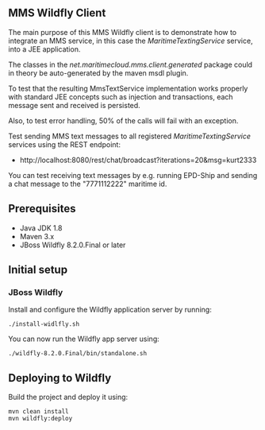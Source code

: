 ## MMS Wildfly Client

The main purpose of this MMS Wildfly client is to demonstrate how to integrate an MMS service,
in this case the *MaritimeTextingService* service, into a JEE application.

The classes in the *net.maritimecloud.mms.client.generated* package could in theory be auto-generated 
by the maven msdl plugin.

To test that the resulting MmsTextService implementation works properly with standard JEE concepts such
as injection and transactions, each message sent and received is persisted.

Also, to test error handling, 50% of the calls will fail with an exception.

Test sending MMS text messages to all registered *MaritimeTextingService* services using the REST endpoint:

* http://localhost:8080/rest/chat/broadcast?iterations=20&msg=kurt2333

You can test receiving text messages by e.g. running EPD-Ship and sending a chat message to the 
"7771112222" maritime id.

## Prerequisites
* Java JDK 1.8
* Maven 3.x
* JBoss Wildfly 8.2.0.Final or later

## Initial setup

### JBoss Wildfly
Install and configure the Wildfly application server by running:

    ./install-widlfly.sh

You can now run the Wildfly app server using:

    ./wildfly-8.2.0.Final/bin/standalone.sh


## Deploying to Wildfly

Build the project and deploy it using:

    mvn clean install
    mvn wildfly:deploy


